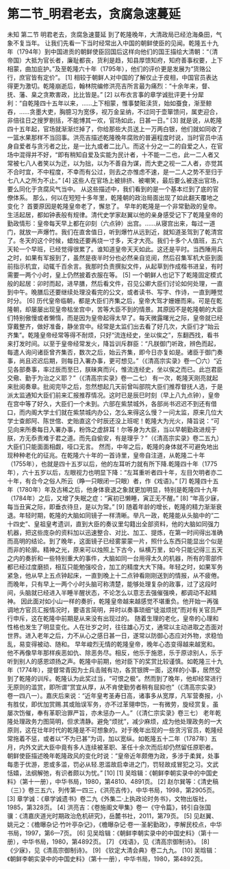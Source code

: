 # 第二节_明君老去，贪腐急速蔓延

未知
第二节
明君老去，贪腐急速蔓延
到了乾隆晚年，大清政局已经沧海桑田，气象不复当年。
让我们先看一下当时经常出入中国的朝鲜使臣的见闻。乾隆五十九年（1794年）到中国进贡的朝鲜使臣回国后这样向他们的国王描绘大清朝：“（清帝国）大抵为官长者，廉耻都丧，货利是趋，知县厚馈知府，知府善事权要，上下相蒙，曲加庇护。”及至乾隆六十年（1795年），他们的评价更是发展为“货赂公行，庶官皆有定价”。
[1]
相较于朝鲜人对中国的了解仅止于皮相，中国官员表达得更为激切。乾隆崩逝后，翰林院编修洪亮吉所言最为痛烈：“十余年来，督、抚、藩、臬之贪欺害政，比比皆是。”
[2]
以布衣言事的章学诚批评更十分犀利：“自乾隆四十五年以来，……上下相蒙，惟事婪赃渎货，始如蚕食，渐至鲸吞，……贪墨大吏，胸臆习为宽侈，视万金呈纳，不过同于壶箪馈问，属吏迎合，非倍往日之搜罗剔括，不能博其一欢，官场如此，日甚一日。”
[3]
就是说，从乾隆四十五年起，官场就渐渐烂掉了，你给那些大员送上一万两白银，他们就如同收了一篮水果那样不当回事。洪亮吉描述乾隆晚年腐败的普遍程度时说，当时官员中洁身自爱者与贪污者之比，是一比九或者二比八。而这十分之一二的自爱之人，在官场中混得并不好，“即有稍知自爱及实能为民计者，十不能一二也，此一二人者又常被七八人者笑以为迂，以为拙，以为不善自为谋，而大吏之视一二人者，亦觉其不合时宜，不中程度，不幸而有公过，则去之亦惟虑不速，是一二人之势不至归于七八人之所为不止。”
[4]
这些人在官场上被排挤、被嘲笑，最后要么被逐出官场，要么同化于贪腐风气当中。
从这些描述中，我们看到的是一个基本烂到了底的官僚体系。
那么，何以在短短十多年里，乾隆朝的政治局面出现了如此翻天覆地之变化？
首要原因是乾隆皇帝老了，懈怠了。
早年的乾隆是一个非常勤政的皇帝。生活起居，都如钟表般有规律。清代史学家赵翼以他的亲身感受记下了乾隆皇帝的勤政情形：皇帝每天早上都在卯刻（六点钟）出宫。……从寝宫出来，每过一道门，就放一声爆竹。我们在直舍值日，听到爆竹从远到近，就知道圣驾到了乾清宫了。冬天的这个时候，蜡烛还要再烧一寸多，天才大亮。我们十多个人值班，五六天轮一个早班，已经觉得很累了。谁知道皇帝天天如此。这还是平时。当西陲用兵之时，如果有军报到了，虽然是夜半时分也必然亲自览阅，然后召集军机大臣到面前指示机宜，动辄千百余言。我那时负责撰拟文件，从起草到作成楷书进呈，有时需要一两个小时，皇上仍然披着衣服在等。
[5]
一个朝鲜人也记下了乾隆固定模式般的起居：卯时而起，进早膳，然后看文件，召见公卿大臣们讨论如何处理，一直到中午。晚膳后还要继续处理没看完的公文，或者读书、写字、作诗，一直到睡觉时分。
[6]
历代皇帝临朝，都是大臣们齐集之后，皇帝大驾才姗姗而来。可是在乾隆朝，却屡屡出现皇帝枯坐宫中，苦等大臣不到的情景。其原因不是乾隆朝的大臣们特别傲慢或者懒惰，而是因为皇帝起得太早了。每天微露曙光之际，皇帝就已经穿戴整齐，做好准备，静坐宫中。经常是太监们出去看了好几次，大臣们才“始云齐集”。乾隆皇帝经常等得不耐烦，只好“流连经史，坐以俟之”，东翻西找，看书来打发时间。以至于皇帝经常发火，降旨训斥群臣：“凡朕御门听政，辨色而起，每遣人询问诸臣曾齐集否，数次之后，始云齐集，即今日亦复如是。诸臣于御门奏事，尚且迟迟后期，则每日入署办事，更可想见。”（《清高宗实录》卷一〇六）“近见各部奏事，率过辰而至巳，朕昧爽而兴，惟流连经史，坐以俟之而已。此岂君臣交儆、勤于为治之义耶？”（《清高宗实录》卷一二七）
有一次，乾隆天刚亮就起来批阅奏章。批阅完毕之后，忽然想起几天前曾叫部院大臣们推荐督抚人选，于是派太监通知大臣们前来汇报推荐情况。这时已是辰巳时刻（早上八九点钟），皇帝在宫中等了好久，大臣们一个未到。六部在紫禁城外，各部尚书迟迟不到还有借口，而内阁大学士们就在紫禁城内办公，怎么来得这么慢？一问太监，原来几位大学士查郎阿、陈世倌、史贻直这个时辰还没上班呢！乾隆大为光火，降旨说：“可见向来所奏每日入署办事，粉饰之虚辞耳！尔等身为大臣，当以早朝勤政进规于朕，方无忝责难于君之道。而先自偷安，有是理乎？”（《清高宗实录》卷二五九）大臣们只能面面相觑，哑口无言。
然而，中年之后，乾隆的身体就不可避免地出现种种老化的征兆。在乾隆六十年的一首诗里，皇帝自注道，从乾隆二十年（1755年），也就是四十五岁以后，他的左耳听力就有所下降.乾隆四十年（1775年），六十五岁以后，左眼视力也明显下降：“左耳重听者四十年，左目欠明者亦二十年，有合今之俗人所云（睁一只眼闭一只眼）者，作《戏语》。”
[7]
乾隆四十五年（1780年）年及古稀之后，他身体衰退之象就更加明显，特别是乾隆四十九年（1784年）之后，又增了失眠之症：“寅初已懒睡，寅正无不醒。”
[8]
“年高少寐，每当丑寅之际，即垂衣待旦，是以为常。”
[9]
随着年龄的增长，乾隆的精力渐渐衰退。年轻时期，乾隆的大脑如同镜子一样清晰。举凡一政，乾隆能从头脑中的“二十四史”、皇祖皇考遗训，直到大臣的奏议里勾籍出全部资料，他的大脑如同强力机器，把这些庞杂的资料加以迅速整合、对比、加工、提炼，在第一时间得出准确而高明的结论。到了晚年，这面镜子已经雾蒙蒙一片，照什么东西只能显出个似是而非的轮廓。精神之光，原来可以烛照上下古今，纵横万里，如今只能记得三五天之内的奏折和一些特别重大的事件，大脑如同一台用得太久的机器，所有的零部件都已经过度磨损，相互只能勉强咬合，加工的精度大大下降。年轻之时，如果军务紧急，他从早上五点钟起床，一直到晚上十二点钟看刚刚送到的情报，从不疲倦。而晚年，只有早上一两个小时头脑可称清楚，能够处理复杂的政事，过了这段时间，头脑就已经进入半睡半醒状态，不论怎么以意志去强催强唤，都调动不起精神。
因此面对如小山一样的奏折，乾隆皇帝越来越感觉不堪重负。他开始一再强调地方官员汇报情况时，要语言简明，并时以奏事琐细“徒滋烦扰”而对有关官员严行申斥，这在乾隆中前期是从来没有出现过的。
随着生理的老化，皇帝的心理和性格也发生了明显变化。人在壮岁之时，往往雄心万丈，通常以主动进取之态面对世界。进入老年之后，力不从心之感日甚一日，遂常以防御心态应对外物，求稳怕乱，易变得被动、随和。
早年峻烈无情的乾隆皇帝，晚年心态变得越来越宽和。他不再像早年那样疾恶如仇、除恶务尽。相反，他乐于施恩，乐于原谅别人，乐于听到别人的感恩颂扬之声。乾隆中前期，他对臣下的奖赏比较谨慎。如乾隆三十九年（1774年），提督常青因为士兵击贼有功，各赏银牌一面，这样的小事，居然受到了乾隆的训斥。乾隆认为此奖过当，“可恨之极”。然而到了晚年，他却经常进行无原则的滥赏，即所谓“赏宜从厚，从不肯使勤劳者稍有屈抑也”（《清高宗实录》卷一四八一）。嘉庆后来说：“近年皇考圣寿日高，诸事多从宽厚，凡军营奏报，小有胜仗，即优加赏赐.其或贻误军务，亦不过革翎申饬，一有微劳，旋经赏复。虽屡次饬催，奉有革职治罪严旨，亦未惩办一人。”（《清仁宗实录》卷三七）
老年乾隆处理政务力图简明，但求清静。避免“烦扰”，减少麻烦，成为他处理政务的一大原则，这在壮年时代的乾隆是不可想象的。对于晚年出现的一些贪污官员，乾隆经常拖着不惩，或者以“不为已甚”为词，加以宽纵。如乾隆五十二年（1787年）五月，内外文武大臣中竟有多人连续被革职、革任十余次而后却仍然留任原职者。
朝鲜使臣描述晚年乾隆政风的变化时说：“皇帝近年颇倦为政，多涉于柔巽，处事每患于优游，恩或多滥，罚必从轻.恩滥故启幸进之门，罚轻故成冒犯之习。文武恬嬉，法纲解弛，有识者颇以为忧。”
[10]
[1]
吴晗辑：《朝鲜李朝实录中的中国史料》（第十一册），中华书局，1980，第4810、4891页。
[2]
赵尔巽等：《清史稿（三）》卷三五六，列传第一四三，《洪亮吉传》，中华书局，1998，第2905页。
[3]
章学诚：《章学诚遗书》卷二九《外集二·上执政论时务书》，文物出版社，1985，第328页。
[4]
洪亮吉：《卷施阁文甲集》卷一《守令篇》，转引自张国骥：《清嘉庆道光时期政治危机研究》，岳麓书社，2011，第79页。
[5]
见赵翼、姚元之：《檐曝杂记·竹叶亭杂记》，《檐曝杂记·卷一·圣躬勤政》，李解民校点，中华书局，1997，第6—7页。
[6]
见吴晗辑：《朝鲜李朝实录中的中国史料》（第十一册），中华书局，1980，第4892页。
[7]
《戏语》，见《清高宗御制诗》。
[8]
《少寐》，见《清高宗御制诗》。
[9]
《钦定大清会典》卷二九九。
[10]
吴晗辑：《朝鲜李朝实录中的中国史料》（第十一册），中华书局，1980，第4892页。